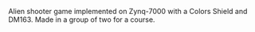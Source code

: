 Alien shooter game implemented on Zynq-7000 with a Colors Shield and DM163.
Made in a group of two for a course.
